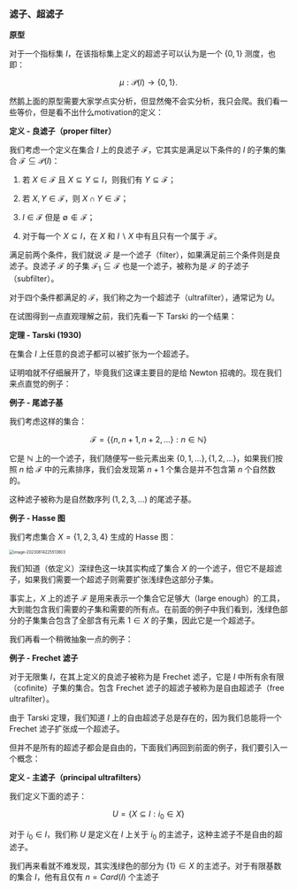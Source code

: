 ### 滤子、超滤子

**原型**

对于一个指标集 $I$，在该指标集上定义的超滤子可以认为是一个 $\{0,1\}$ 测度，也即：

$$
\mu :\mathcal{P}( I)\rightarrow \{0,1\} .
$$

然鹅上面的原型需要大家学点实分析，但显然俺不会实分析，我只会爬。我们看一些等价，但是看不出什么motivation的定义：

**定义 - 良滤子（proper filter）**

我们考虑一个定义在集合 $I$ 上的良滤子 $\mathcal{F}$，它其实是满足以下条件的 $I$ 的子集的集合 $\mathcal{F} \subseteq \mathcal{P}( I)$：

1. 若 $X\in \mathcal{F}$ 且 $X\subseteq Y\subseteq I$，则我们有 $Y\subseteq \mathcal{F}$；

2. 若 $X,Y\in \mathcal{F}$，则 $X\cap Y\in \mathcal{F}$；

3. $I\in \mathcal{F}$ 但是 $\emptyset \notin \mathcal{F}$；

4. 对于每一个 $X\subseteq I$，在 $X$ 和 $I\backslash X$ 中有且只有一个属于 $\mathcal{F}$。

满足前两个条件，我们就说 $\mathcal{F}$ 是一个滤子（filter），如果满足前三个条件则是良滤子。良滤子 $\mathcal{F}$ 的子集 $\mathcal{F}_{1} \subseteq \mathcal{F}$ 也是一个滤子，被称为是 $\mathcal{F}$ 的子滤子（subfilter）。

对于四个条件都满足的 $\mathcal{F}$，我们称之为一个超滤子（ultrafilter），通常记为 $U$。

在试图得到一点直观理解之前，我们先看一下 Tarski 的一个结果：

**定理 - Tarski (1930)**

在集合 $I$ 上任意的良滤子都可以被扩张为一个超滤子。

证明咱就不仔细展开了，毕竟我们这课主要目的是给 Newton 招魂的。现在我们来点直觉的例子：

**例子 - 尾滤子基**

我们考虑这样的集合：

$$
\mathcal{F} =\{\{n,n+1,n+2,\dotsc \} :n\in \mathbb{N}\}
$$

它是 $\mathbb{N}$ 上的一个滤子，我们随便写一些元素出来 $\{0,1,\dotsc \} ,\{1,2,\dotsc \}$，如果我们按照 $n$ 给 $\mathcal{F}$ 中的元素排序，我们会发现第 $n+1$ 个集合是并不包含第 $n$ 个自然数的。

这种滤子被称为是自然数序列 $( 1,2,3,\dotsc )$ 的尾滤子基。

**例子 - Hasse 图**

我们考虑集合 $X=\{1,2,3,4\}$ 生成的 Hasse 图：

<img src="C:\Users\PC\AppData\Roaming\Typora\typora-user-images\image-20230814225513803.png" alt="image-20230814225513803" style="zoom:50%;" />

我们知道（依定义）深绿色这一块其实构成了集合 $X$ 的一个滤子，但它不是超滤子，如果我们需要一个超滤子则需要扩张浅绿色这部分子集。

事实上，$X$ 上的滤子 $\mathcal{F}$ 是用来表示一个集合它足够大（large enough）的工具，大到能包含我们需要的子集和需要的所有点。在前面的例子中我们看到，浅绿色部分的子集集合包含了全部含有元素 $1\in X$ 的子集，因此它是一个超滤子。

我们再看一个稍微抽象一点的例子：

**例子 - Frechet 滤子**

对于无限集 $I$，在其上定义的良滤子被称为是 Frechet 滤子，它是 $I$ 中所有余有限（cofinite）子集的集合。包含 Frechet 滤子的超滤子被称为是自由超滤子（free ultrafilter）。

由于 Tarski 定理，我们知道 $I$ 上的自由超滤子总是存在的，因为我们总能将一个 Frechet 滤子扩张成一个超滤子。

但并不是所有的超滤子都会是自由的，下面我们再回到前面的例子，我们要引入一个概念：

**定义 - 主滤子（principal ultrafilters）**

我们定义下面的滤子：

$$
U=\{X\subseteq I:i_{0} \in X\}
$$

对于 $i_{0} \in I$，我们称 $U$ 是定义在 $I$ 上关于 $i_{0}$ 的主滤子，这种主滤子不是自由的超滤子。

我们再来看就不难发现，其实浅绿色的部分为 $\{1\} \in X$ 的主滤子。对于有限基数的集合 $I$，他有且仅有 $n=Card( I)$ 个主滤子